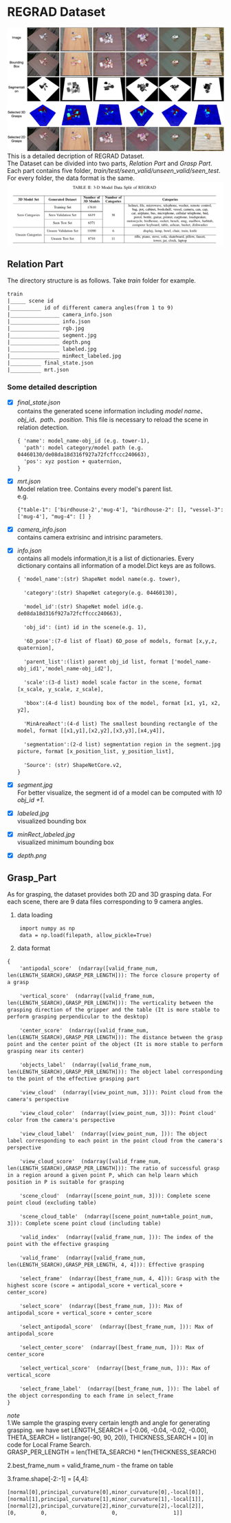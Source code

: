 # REGRAD Dataset

![REGRAD](REGRAD.png)  
This is a detailed decription of REGRAD Dataset.  
The Dataset can be divided into two parts, *Relation Part*  and  *Grasp Part*. Each part contains five folder, 
*train/test/seen_valid/unseen_valid/seen_test*. For every folder, the data format is the same.  
![dataset_split](dataset_split.png) 

## Relation Part
The directory structure is as follows. Take *train* folder for example.  
```
train  
|_____ scene id  
|__________ id of different camera angles(from 1 to 9)
|________________ camera_info.json
|________________ info.json
|________________ rgb.jpg
|________________ segment.jpg
|________________ depth.png
|________________ labeled.jpg
|________________ minRect_labeled.jpg
|__________ final_state.json
|__________ mrt.json
```
### Some detailed description

- [x] *final_state.json*  
    contains the  generated scene information including *model name*、*obj_id*、*path*、*position*. This file is necessary to
    reload the scene in relation detection.
    ```angular2
    { 'name': model_name-obj_id (e.g. tower-1),
      'path': model category/model path (e.g. 04460130/de08da18d316f927a72fcffccc240663),
      'pos': xyz postion + quaternion,
  }
    ```
- [x] *mrt.json*  
    Model relation tree. Contains every model's parent list.  
    e.g.  
    ```angular2
    {"table-1": ['birdhouse-2','mug-4'], "birdhouse-2": [], "vessel-3": ['mug-4'], "mug-4": [] }
    ```
- [x] *camera_info.json*  
    contains camera extrisinc and intrisinc parameters.

- [x] *info.json*  
    contains all models information,it is a list of dictionaries. Every
    dictionary contains all information of a model.Dict keys are as follows.  
    ```angular2
    { 'model_name':(str) ShapeNet model name(e.g. tower),
  
      'category':(str) ShapeNet category(e.g. 04460130),
  
      'model_id':(str) ShapeNet model id(e.g. de08da18d316f927a72fcffccc240663),
  
      'obj_id': (int) id in the scene(e.g. 1),
  
      '6D_pose':(7-d list of float) 6D_pose of models, format [x,y,z, quaternion],
  
      'parent_list':(list) parent obj_id list, format ['model_name-obj_id1','model_name-obj_id2'],
  
      'scale':(3-d list) model scale factor in the scene, format [x_scale, y_scale, z_scale],
  
      'bbox':(4-d list) bounding box of the model, format [x1, y1, x2, y2],
  
      'MinAreaRect':(4-d list) The smallest bounding rectangle of the model, format [[x1,y1],[x2,y2],[x3,y3],[x4,y4]],
  
      'segmentation':(2-d list) segmentation region in the segment.jpg picture, format [x_position_list, y_position_list],
  
      'Source': (str) ShapeNetCore.v2,
  }
  ```
- [x] *segment.jpg*  
    For better visualize, the segment id of a model can be  computed  with *10 obj_id +1*.  
   
- [x] *labeled.jpg*  
    visualized bounding box
- [x] *minRect_labeled.jpg*  
    visualized minimum bounding box
- [x] *depth.png*  


## Grasp_Part  
As for grasping, the dataset provides both 2D and 3D grasping data. For each scene, there are 9 data files
corresponding to 9 camera angles.  
1. data loading
```angular2
    import numpy as np
    data = np.load(filepath, allow_pickle=True)
```
2. data format
```angular2
{
    'antipodal_score'  (ndarray([valid_frame_num, len(LENGTH_SEARCH),GRASP_PER_LENGTH])): The force closure property of a grasp 
    
    'vertical_score'  (ndarray([valid_frame_num, len(LENGTH_SEARCH),GRASP_PER_LENGTH])): The verticality between the grasping direction of the gripper and the table (It is more stable to perform grasping perpendicular to the desktop)
    
    'center_score'  (ndarray([valid_frame_num, len(LENGTH_SEARCH),GRASP_PER_LENGTH])): The distance between the grasp point and the center point of the object (It is more stable to perform grasping near its center)
    
    'objects_label'  (ndarray([valid_frame_num, len(LENGTH_SEARCH),GRASP_PER_LENGTH])): The object label corresponding to the point of the effective grasping part
    
    'view_cloud'  (ndarray([view_point_num, 3])): Point cloud from the camera's perspective
    
    'view_cloud_color'  (ndarray([view_point_num, 3])): Point cloud' color from the camera's perspective
    
    'view_cloud_label'  (ndarray([view_point_num, ])): The object label corresponding to each point in the point cloud from the camera's perspective
    
    'view_cloud_score'  (ndarray([valid_frame_num, len(LENGTH_SEARCH),GRASP_PER_LENGTH])): The ratio of successful grasp in a region around a given point P, which can help learn which position in P is suitable for grasping
    
    'scene_cloud'  (ndarray([scene_point_num, 3])): Complete scene point cloud (excluding table)
    
    'scene_cloud_table'  (ndarray([scene_point_num+table_point_num, 3])): Complete scene point cloud (including table)
    
    'valid_index'  (ndarray([valid_frame_num, ])): The index of the point with the effective grasping
    
    'valid_frame'  (ndarray([valid_frame_num, len(LENGTH_SEARCH),GRASP_PER_LENGTH, 4, 4])): Effective grasping
    
    'select_frame'  (ndarray([best_frame_num, 4, 4])): Grasp with the highest score (score = antipodal_score + vertical_score + center_score)
    
    'select_score'  (ndarray([best_frame_num, ])): Max of antipodal_score + vertical_score + center_score
    
    'select_antipodal_score'  (ndarray([best_frame_num, ])): Max of antipodal_score
    
    'select_center_score'  (ndarray([best_frame_num, ])): Max of center_score
    
    'select_vertical_score'  (ndarray([best_frame_num, ])): Max of vertical_score
    
    'select_frame_label'  (ndarray([best_frame_num, ])): The label of the object corresponding to each frame in select_frame
}
```
*note*  
1.We sample the grasping every certain length and angle for generating grasping.
we have set LENGTH_SEARCH = [-0.06, -0.04, -0.02, -0.00], THETA_SEARCH = list(range(-90, 90, 20)), THICKNESS_SEARCH = [0]  in code for Local Frame Search.  
GRASP_PER_LENGTH = len(THETA_SEARCH) * len(THICKNESS_SEARCH)

2.best_frame_num = valid_frame_num - the frame on table

3.frame.shape[-2:-1] = [4,4]:
```
[normal[0],principal_curvature[0],minor_curvature[0],-local[0]],  
[normal[1],principal_curvature[1],minor_curvature[1],-local[1]],  
[normal[2],principal_curvature[2],minor_curvature[2],-local[2]],  
[0,        0,                     0,                  1]]

```
